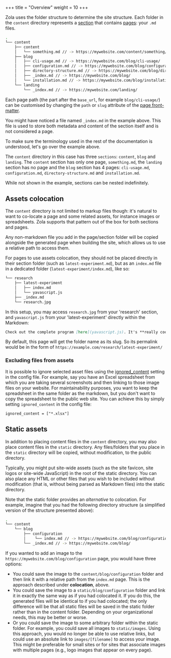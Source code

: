 +++
title = "Overview"
weight = 10
+++


Zola uses the folder structure to determine the site structure.
Each folder in the `content` directory represents a [section](@/documentation/content/section.md)
that contains [pages](@/documentation/content/page.md): your `.md` files.

```bash
.
└── content
    ├── content
    │   └── something.md // -> https://mywebsite.com/content/something/
    ├── blog
    │   ├── cli-usage.md // -> https://mywebsite.com/blog/cli-usage/
    │   ├── configuration.md // -> https://mywebsite.com/blog/configuration/
    │   ├── directory-structure.md // -> https://mywebsite.com/blog/directory-structure/
    │   ├── _index.md // -> https://mywebsite.com/blog/
    │   └── installation.md // -> https://mywebsite.com/blog/installation/
    └── landing
        └── _index.md // -> https://mywebsite.com/landing/
```

Each page path (the part after the `base_url`, for example `blog/cli-usage/`) can be customised by changing the `path` or `slug`
attribute of the [page front-matter](@/documentation/content/page.md#front-matter).

You might have noticed a file named `_index.md` in the example above.
This file is used to store both metadata and content of the section itself and is not considered a page.

To make sure the terminology used in the rest of the documentation is understood, let's go over the example above.

The `content` directory in this case has three `sections`: `content`, `blog` and `landing`. The `content` section has only
one page, `something.md`, the `landing` section has no page and the `blog` section has 4 pages: `cli-usage.md`, `configuration.md`, `directory-structure.md`
and `installation.md`.

While not shown in the example, sections can be nested indefinitely.

## Assets colocation

The `content` directory is not limited to markup files though: it's natural to want to co-locate a page and some related
assets, for instance images or spreadsheets. Zola supports that pattern out of the box for both sections and pages.

Any non-markdown file you add in the page/section folder will be copied alongside the generated page when building the site,
which allows us to use a relative path to access them.

For pages to use assets colocation, they should not be placed directly in their section folder (such as `latest-experiment.md`), but as an `index.md` file
in a dedicated folder (`latest-experiment/index.md`), like so:


```bash
└── research
    ├── latest-experiment
    │   ├── index.md
    │   └── yavascript.js
    ├── _index.md
    └── research.jpg
```

In this setup, you may access `research.jpg` from your 'research' section,
and `yavascript.js` from your 'latest-experiment' directly within the Markdown:

```markdown
Check out the complete program [here](yavascript.js). It's **really cool free-software**!
```

By default, this page will get the folder name as its slug. So its permalink would be in the form of `https://example.com/research/latest-experiment/`

### Excluding files from assets

It is possible to ignore selected asset files using the
[ignored_content](@/documentation/getting-started/configuration.md) setting in the config file.
For example, say you have an Excel spreadsheet from which you are taking several screenshots and
then linking to those image files on your website. For maintainability purposes, you want to keep
the spreadsheet in the same folder as the markdown, but you don't want to copy the spreadsheet to
the public web site. You can achieve this by simply setting `ignored_content` in the config file:

```
ignored_content = ["*.xlsx"]
```

## Static assets

In addition to placing content files in the `content` directory, you may also place content
files in the `static` directory.  Any files/folders that you place in the `static` directory
will be copied, without modification, to the public directory.

Typically, you might put site-wide assets (such as the site favicon, site logos or site-wide
JavaScript) in the root of the static directory.  You can also place any HTML or other files that
you wish to be included without modification (that is, without being parsed as Markdown files)
into the static directory.

Note that the static folder provides an _alternative_ to colocation.  For example, imagine that you
had the following directory structure (a simplified version of the structure presented above):

```bash
.
└── content
    └── blog
        ├── configuration
        │    └── index.md // -> https://mywebsite.com/blog/configuration/
        └── _index.md // -> https://mywebsite.com/blog/
```

If you wanted to add an image to the `https://mywebsite.com/blog/configuration` page, you would
have three options:
 *  You could save the image to the `content/blog/configuration` folder and then link it with a
 relative path from the `index.md` page.  This is the approach described under **colocation**,
 above.
 *  You could save the image to a `static/blog/configuration` folder and link it in exactly the
 same way as if you had colocated it.  If you do this, the generated files will be identical to
 if you had colocated; the only difference will be that all static files will be saved in the
 static folder rather than in the content folder.  Depending on your organizational needs, this
 may be better or worse.
 *  Or you could save the image to some arbitrary folder within the static folder.  For example,
 you could save all images to `static/images`.  Using this approach, you would no longer be able
 to use relative links, but could use an absolute link to `images/[filename]` to access your
 image.  This might be preferable for small sites or for sites that associate images with
 multiple pages (e.g., logo images that appear on every page).
